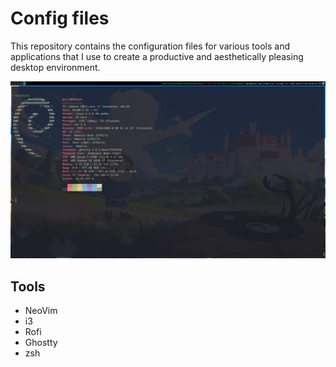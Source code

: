 # Config files
This repository contains the configuration files for various tools and applications that I use to create a productive and aesthetically pleasing desktop environment.

![Desktop](./wallpapers/desktop.jpg)

## Tools

- NeoVim
- i3
- Rofi
- Ghostty
- zsh
